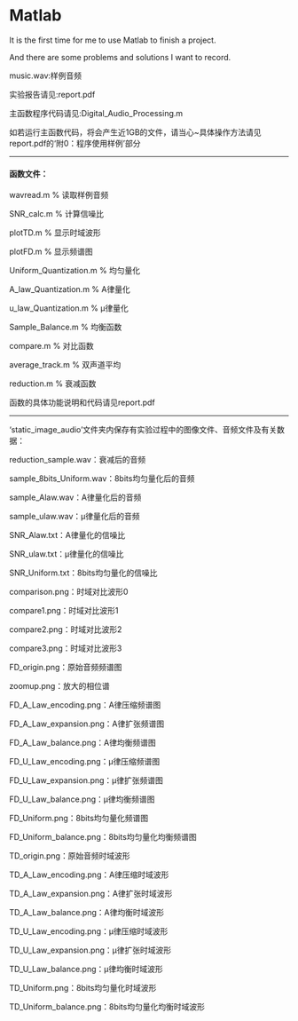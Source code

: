 # Matlab
It is the first time for me to use Matlab to finish a project.

And there are some problems and solutions I want to record. 

music.wav:样例音频

实验报告请见:report.pdf

主函数程序代码请见:Digital_Audio_Processing.m

如若运行主函数代码，将会产生近1GB的文件，请当心~具体操作方法请见report.pdf的‘附0：程序使用样例’部分



--------------------------------------------
#### 函数文件：

wavread.m  % 读取样例音频

SNR_calc.m  % 计算信噪比

plotTD.m  % 显示时域波形

plotFD.m  % 显示频谱图

Uniform_Quantization.m  % 均匀量化

A_law_Quantization.m  % A律量化

u_law_Quantization.m  % μ律量化

Sample_Balance.m  % 均衡函数

compare.m  % 对比函数

average_track.m  % 双声道平均

reduction.m  % 衰减函数

函数的具体功能说明和代码请见report.pdf



-----------------------------------------------
‘static_image_audio’文件夹内保存有实验过程中的图像文件、音频文件及有关数据：

reduction_sample.wav：衰减后的音频

sample_8bits_Uniform.wav：8bits均匀量化后的音频

sample_Alaw.wav：A律量化后的音频

sample_ulaw.wav：μ律量化后的音频

SNR_Alaw.txt：A律量化的信噪比

SNR_ulaw.txt：μ律量化的信噪比

SNR_Uniform.txt：8bits均匀量化的信噪比

comparison.png：时域对比波形0

compare1.png：时域对比波形1

compare2.png：时域对比波形2

compare3.png：时域对比波形3

FD_origin.png：原始音频频谱图

zoomup.png：放大的相位谱

FD_A_Law_encoding.png：A律压缩频谱图

FD_A_Law_expansion.png：A律扩张频谱图

FD_A_Law_balance.png：A律均衡频谱图

FD_U_Law_encoding.png：μ律压缩频谱图

FD_U_Law_expansion.png：μ律扩张频谱图

FD_U_Law_balance.png：μ律均衡频谱图

FD_Uniform.png：8bits均匀量化频谱图

FD_Uniform_balance.png：8bits均匀量化均衡频谱图

TD_origin.png：原始音频时域波形

TD_A_Law_encoding.png：A律压缩时域波形

TD_A_Law_expansion.png：A律扩张时域波形

TD_A_Law_balance.png：A律均衡时域波形

TD_U_Law_encoding.png：μ律压缩时域波形

TD_U_Law_expansion.png：μ律扩张时域波形

TD_U_Law_balance.png：μ律均衡时域波形

TD_Uniform.png：8bits均匀量化时域波形

TD_Uniform_balance.png：8bits均匀量化均衡时域波形
